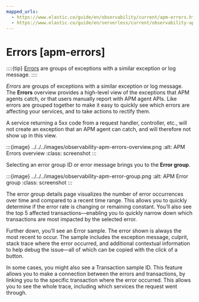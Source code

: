 ```yaml
---
mapped_urls:
  - https://www.elastic.co/guide/en/observability/current/apm-errors.html
  - https://www.elastic.co/guide/en/serverless/current/observability-apm-errors.html
---
```


# Errors [apm-errors]

::::{tip}
[Errors](/solutions/observability/apps/errors.md) are groups of exceptions with a similar exception or log message.
::::


*Errors* are groups of exceptions with a similar exception or log message. The **Errors** overview provides a high-level view of the exceptions that APM agents catch, or that users manually report with APM agent APIs. Like errors are grouped together to make it easy to quickly see which errors are affecting your services, and to take actions to rectify them.

A service returning a 5xx code from a request handler, controller, etc., will not create an exception that an APM agent can catch, and will therefore not show up in this view.

:::{image} ../../../images/observability-apm-errors-overview.png
:alt: APM Errors overview
:class: screenshot
:::

Selecting an error group ID or error message brings you to the **Error group**.

:::{image} ../../../images/observability-apm-error-group.png
:alt: APM Error group
:class: screenshot
:::

The error group details page visualizes the number of error occurrences over time and compared to a recent time range. This allows you to quickly determine if the error rate is changing or remaining constant. You’ll also see the top 5 affected transactions—​enabling you to quickly narrow down which transactions are most impacted by the selected error.

Further down, you’ll see an Error sample. The error shown is always the most recent to occur. The sample includes the exception message, culprit, stack trace where the error occurred, and additional contextual information to help debug the issue—​all of which can be copied with the click of a button.

In some cases, you might also see a Transaction sample ID. This feature allows you to make a connection between the errors and transactions, by linking you to the specific transaction where the error occurred. This allows you to see the whole trace, including which services the request went through.